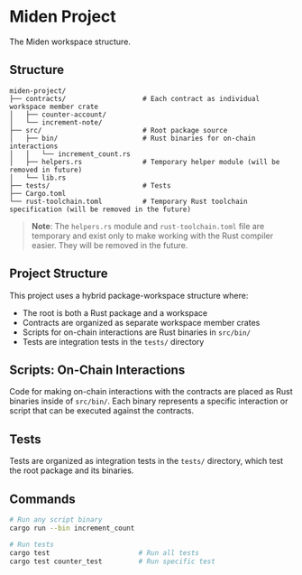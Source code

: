 # Miden Project

The Miden workspace structure.

## **Structure**

```
miden-project/
├── contracts/                   # Each contract as individual workspace member crate
│   ├── counter-account/
│   └── increment-note/
├── src/                         # Root package source
│   ├── bin/                     # Rust binaries for on-chain interactions
│   │   └── increment_count.rs
│   ├── helpers.rs               # Temporary helper module (will be removed in future)
│   └── lib.rs
├── tests/                       # Tests
├── Cargo.toml
└── rust-toolchain.toml          # Temporary Rust toolchain specification (will be removed in the future)
```

> **Note**: The `helpers.rs` module and `rust-toolchain.toml` file are temporary and exist only to make working with the Rust compiler easier. They will be removed in the future.

## **Project Structure**

This project uses a hybrid package-workspace structure where:

- The root is both a Rust package and a workspace
- Contracts are organized as separate workspace member crates
- Scripts for on-chain interactions are Rust binaries in `src/bin/`
- Tests are integration tests in the `tests/` directory

## **Scripts: On-Chain Interactions**

Code for making on-chain interactions with the contracts are placed as Rust binaries inside of `src/bin/`. Each binary represents a specific interaction or script that can be executed against the contracts.

## **Tests**

Tests are organized as integration tests in the `tests/` directory, which test the root package and its binaries.

## **Commands**

```bash
# Run any script binary
cargo run --bin increment_count

# Run tests
cargo test                      # Run all tests
cargo test counter_test         # Run specific test
```
